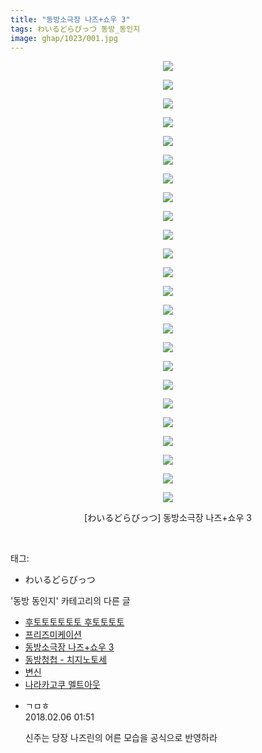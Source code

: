 ```yaml
---
title: "동방소극장 나즈+쇼우 3"
tags: わいるどらびっつ 동방_동인지
image: ghap/1023/001.jpg
---
```

<div class="article">
<p style="text-align: center; clear: none; float: none;"><img src="{{ site.nasurl }}/ghap/1023/001.jpg"/></p>
<p style="text-align: center; clear: none; float: none;"><img src="{{ site.nasurl }}/ghap/1023/002.jpg"/></p>
<p style="text-align: center; clear: none; float: none;"><img src="{{ site.nasurl }}/ghap/1023/003.jpg"/></p>
<p style="text-align: center; clear: none; float: none;"><img src="{{ site.nasurl }}/ghap/1023/004.jpg"/></p>
<p style="text-align: center; clear: none; float: none;"><img src="{{ site.nasurl }}/ghap/1023/005.jpg"/></p>
<p style="text-align: center; clear: none; float: none;"><img src="{{ site.nasurl }}/ghap/1023/006.jpg"/></p>
<p style="text-align: center; clear: none; float: none;"><img src="{{ site.nasurl }}/ghap/1023/007.jpg"/></p>
<p style="text-align: center; clear: none; float: none;"><img src="{{ site.nasurl }}/ghap/1023/008.jpg"/></p>
<p style="text-align: center; clear: none; float: none;"><img src="{{ site.nasurl }}/ghap/1023/009.jpg"/></p>
<p style="text-align: center; clear: none; float: none;"><img src="{{ site.nasurl }}/ghap/1023/010.jpg"/></p>
<p style="text-align: center; clear: none; float: none;"><img src="{{ site.nasurl }}/ghap/1023/011.jpg"/></p>
<p style="text-align: center; clear: none; float: none;"><img src="{{ site.nasurl }}/ghap/1023/012.jpg"/></p>
<p style="text-align: center; clear: none; float: none;"><img src="{{ site.nasurl }}/ghap/1023/013.jpg"/></p>
<p style="text-align: center; clear: none; float: none;"><img src="{{ site.nasurl }}/ghap/1023/014.jpg"/></p>
<p style="text-align: center; clear: none; float: none;"><img src="{{ site.nasurl }}/ghap/1023/015.jpg"/></p>
<p style="text-align: center; clear: none; float: none;"><img src="{{ site.nasurl }}/ghap/1023/016.jpg"/></p>
<p style="text-align: center; clear: none; float: none;"><img src="{{ site.nasurl }}/ghap/1023/017.jpg"/></p>
<p style="text-align: center; clear: none; float: none;"><img src="{{ site.nasurl }}/ghap/1023/018.jpg"/></p>
<p style="text-align: center; clear: none; float: none;"><img src="{{ site.nasurl }}/ghap/1023/019.jpg"/></p>
<p style="text-align: center; clear: none; float: none;"><img src="{{ site.nasurl }}/ghap/1023/020.jpg"/></p>
<p style="text-align: center; clear: none; float: none;"><img src="{{ site.nasurl }}/ghap/1023/021.jpg"/></p>
<p style="text-align: center; clear: none; float: none;"><img src="{{ site.nasurl }}/ghap/1023/022.jpg"/></p>
<p style="text-align: center; clear: none; float: none;"><img src="{{ site.nasurl }}/ghap/1023/023.jpg"/></p>
<p style="text-align: center; clear: none; float: none;"><img src="{{ site.nasurl }}/ghap/1023/024.jpg"/></p>
<p style="text-align: center; clear: none; float: none;">[わいるどらびっつ] 동방소극장 나즈+쇼우 3</p>
<p><br/></p>
</div><div class="tagTrail">
<p>태그: </p>
<ul>
<li>わいるどらびっつ</li>
</ul>
</div><div class="another">
<p>'동방 동인지' 카테고리의 다른 글</p>
<ul>
<li><a href="/2016-07-23-ghap_1025">후토토토토토토 후토토토토</a></li>
<li><a href="/2016-07-23-ghap_1024">프리즈미케이션</a></li>
<li><a href="/2016-07-22-ghap_1023">동방소극장 나즈+쇼우 3</a></li>
<li><a href="/2016-07-22-ghap_1022">동방청첩 - 치지노토세</a></li>
<li><a href="/2016-07-22-ghap_1021">변신</a></li>
<li><a href="/2016-07-22-ghap_1020">나라카고쿠 멜트아웃</a></li>
</ul>
</div><div class="cb_module cb_fluid">
<div class="cb_wrt cb_profile">
<div class="comment">
<ul>
<li class="cb_thumb_off" id="comment15193222">
<div class="cb_comment_area">
<div class="cb_info_area">
<div class="cb_section">
<span class="cb_nick_name">ㄱㅁㅎ</span>
</div>
<div class="cb_section">
<span class="cb_date">2018.02.06 01:51 </span>
</div>
</div>
<div class="cb_dsc_comment">
<p class="cb_dsc">
											신주는 당장 나즈린의 어른 모습을 공식으로 반영하라
										</p>
</div>
</div></li>
</ul>
</div>
</div><!-- commentList close -->
</div>
<br/>
<p id="refer"></p>
<br/>
